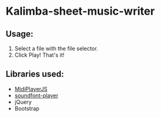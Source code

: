 # Kalimba-sheet-music-writer
## Usage:
1. Select a file with the file selector.
2. Click Play!
That's it!
## Libraries used:
* [MidiPlayerJS](https://github.com/grimmdude/MidiPlayerJS "https://github.com/grimmdude/MidiPlayerJS")
* [soundfont-player](https://github.com/danigb/soundfont-player "https://github.com/danigb/soundfont-player")
* jQuery
* Bootstrap
